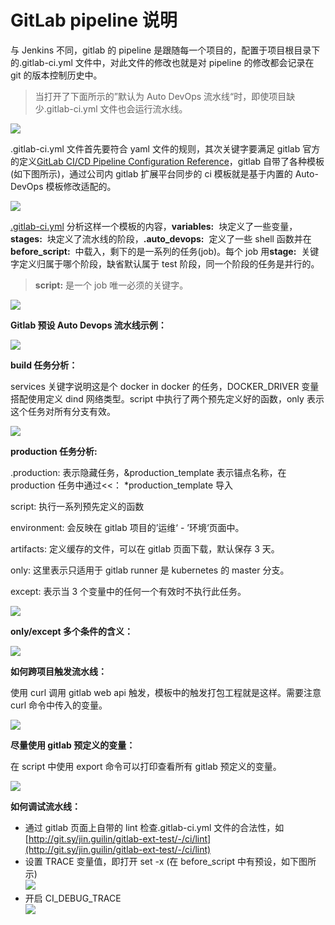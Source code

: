 
# GitLab pipeline 说明

与 Jenkins 不同，gitlab 的 pipeline 是跟随每一个项目的，配置于项目根目录下的.gitlab-ci.yml 文件中，对此文件的修改也就是对 pipeline 的修改都会记录在 git 的版本控制历史中。

> 当打开了下面所示的”默认为 Auto DevOps 流水线“时，即使项目缺少.gitlab-ci.yml 文件也会运行流水线。

![](./pipline/setting:cicd.png)

.gitlab-ci.yml 文件首先要符合 yaml 文件的规则，其次关键字要满足 gitlab 官方的定义[GitLab CI/CD Pipeline Configuration Reference](https://docs.gitlab.com/ee/ci/yaml/)，gitlab 自带了各种模板(如下图所示)，通过公司内 gitlab 扩展平台同步的 ci 模板就是基于内置的 Auto-DevOps 模板修改适配的。

![](./pipline/cicd_template.png)

[.gitlab-ci.yml](/download/attachments/24929794/.gitlab-ci.yml?version=1&modificationDate=1580895014414&api=v2) 分析这样一个模板的内容，**variables:**  块定义了一些变量，**stages:**  块定义了流水线的阶段，**.auto_devops:**  定义了一些 shell 函数并在**before_script:**  中载入，剩下的是一系列的任务(job)。每个 job 用**stage:**  关键字定义归属于哪个阶段，缺省默认属于 test 阶段，同一个阶段的任务是并行的。

> **script:** 是一个 job 唯一必须的关键字。

![](./pipline/job.png)

**Gitlab 预设 Auto Devops 流水线示例：**

![](./pipline/pipline_sample.png)

**build 任务分析：**

services 关键字说明这是个 docker in docker 的任务，DOCKER_DRIVER 变量搭配使用定义 dind 网络类型。script 中执行了两个预先定义好的函数，only 表示这个任务对所有分支有效。

![](./pipline/job_build.png)

**production 任务分析:**

.production: 表示隐藏任务，&production_template 表示锚点名称，在 production 任务中通过<<： \*production_template 导入

script: 执行一系列预先定义的函数

environment: 会反映在 gitlab 项目的’运维‘ - ’环境‘页面中。

artifacts: 定义缓存的文件，可以在 gitlab 页面下载，默认保存 3 天。

only: 这里表示只适用于 gitlab runner 是 kubernetes 的 master 分支。

except: 表示当 3 个变量中的任何一个有效时不执行此任务。

![](./pipline/job_production.png)

**only/except 多个条件的含义：**

![](./pipline/only_except.png)

**如何跨项目触发流水线：**

使用 curl 调用 gitlab web api 触发，模板中的触发打包工程就是这样。需要注意 curl 命令中传入的变量。

![](./pipline/trigger_build.png)

**尽量使用 gitlab 预定义的变量：**

在 script 中使用 export 命令可以打印查看所有 gitlab 预定义的变量。

![](./pipline/variables.png)

**如何调试流水线：**

- 通过 gitlab 页面上自带的 lint 检查.gitlab-ci.yml 文件的合法性，如[http://git.sy/jin.guilin/gitlab-ext-test/-/ci/lint](http://git.sy/jin.guilin/gitlab-ext-test/-/ci/lint)
- 设置 TRACE 变量值，即打开 set -x (在 before_script 中有预设，如下图所示)  
  ![](./pipline/trace.png)
- 开启 CI_DEBUG_TRACE  
  ![](./pipline/CI_DEBUG_TRACE.png)
